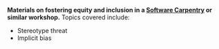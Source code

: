 **Materials on fostering equity and inclusion in a [Software Carpentry](http://software-carpentry.org/index.html) or similar workshop.**
Topics covered include:

* Stereotype threat
* Implicit bias

